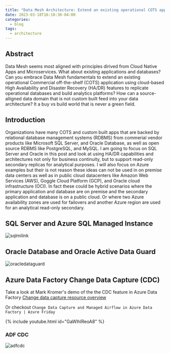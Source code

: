 ```yaml
---
title: "Data Mesh Architecture: Extend an existing operational COTS application using cloud-based HA/DR to build analytics platforms"
date: 2023-03-18T16:10:30-04:00
categories:
  - blog
tags:
  - architecture
---
```


## Abstract

Data Mesh seems most aligned with principles dirived from Cloud Native Apps and Microservices. What about existing applications and databases?  Can you embrace Data Mesh fundamentals to extend an existing operational Commercial off-the-shelf (COTS) application using cloud-based High Availability and Disaster Recovery (HA/DR) features to replicate operational databases and build analytics platforms?  How can a source-alligned data domain that is not custom built feed into your data architecture? It a buy vs build world that is never a green field.

## Introduction
Organizations have many COTS and custom built apps that are backed by relational database management systems (RDBMS) from commerial vendor products like Microsoft SQL Server, and Oracle Database, as well as open source RDBMS like PostgreSQL, and MySQL.  I am going to focus on SQL Server and Oracle in this post and look at using HA/DR capabilities and architectures not only for business continuity, but to support read-only secondary replicas for analytical purposes.  I will also focus on Azure examples but their is not reason these ideas can not be used in on premise data centers as well as in public cloud datacenters like Amazon Web Services (AWS), Goggle Cloud Platform (GCP), and Oracle cloud infrastructure (OCI).  In fact these could be hybrid scenarios where the primary application and database are on premise and the secondary application and database is on a public cloud.  Or where two Azure availability zones are used for failovers and another Azure region are used for an analytical read-only secondary.

## SQL Server and Azure SQL Managed Instance

![sqlmilink](https://phx02pap001files.storage.live.com/y4mgXmo4zvINHp-Ky9yHeRALox7emgiLDjgx1DfOspkS8YrjFS8YC_c85q4W8sr8DCeCkjRn1ojgSkX0pmWbE5JljuhoSylGzpfat45VrZEIrOUVFuhsAPtZgORQXxx4KNzpe52N60JmfDRhXNRtwA9yySN7ZNuADnyeWqIEWVZWjZJQ7IxcWOe8hfeJIL2ERCl?width=990&height=549&cropmode=none)


## Oracle Database and Oracle Active Data Guard

![oracledataguard](https://phx02pap001files.storage.live.com/y4mxi04-JfAMkyoSGfDBBg3thKdrrdT8rOso9AkMLzcxrEhzc4WE4zhG-HS0M1dCTMyRjR8oqMCPzfN8rAlZzTvFKK877EbjxuZUTvAsa8H5VOMC7JAtOLIDALj6uRUkdGTaeOshvlZf8V4o21vdRqzDv9Xq8JgdM2D5mjwsWGC8sNAmXK-ObySlR2bnmvXQ_6G?width=987&height=546&cropmode=none)

## Azure Data Factory Change Data Capture (CDC)

Take a look at Mark Kromer's demo of the the CDC feature in Azure Data Factory [Change data capture resource overview](https://learn.microsoft.com/en-us/azure/data-factory/concepts-change-data-capture-resource)

Or checkout `Change Data Capture and Managed Airflow in Azure Data Factory | Azure Friday`

{% include youtube.html id="GaWlhlReoA8" %}

### ADF CDC

![adfcdc](https://phx02pap001files.storage.live.com/y4mbh6lkungQGXWYB05oe5gjKvNltwNCcMkuTmQxGCc0G0RzYDWGmXDuj6-pvkjL-e7-S_h25cdpjw2dTQAd9c7ViimkuUN1qPS5h4-s_q-zkjrZQRHojzHVChJOdW4Nexu5ayU6LXSEsdu_IHjMcOvOdZhC5Q77s1-gmHS_Wciijqk9QlSBqrd-0p1oom_RkZL?width=1433&height=501&cropmode=none)

